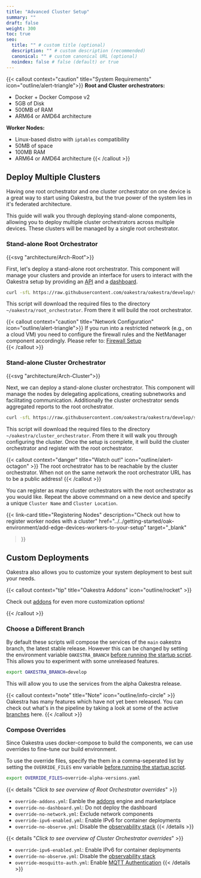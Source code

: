```yaml
---
title: "Advanced Cluster Setup"
summary: ""
draft: false
weight: 300
toc: true
seo:
  title: "" # custom title (optional)
  description: "" # custom description (recommended)
  canonical: "" # custom canonical URL (optional)
  noindex: false # false (default) or true
---
```


{{< callout context="caution" title="System Requirements" icon="outline/alert-triangle">}}
**Root and Cluster orchestrators:**
- Docker + Docker Compose v2
- 5GB of Disk
- 500MB of RAM
- ARM64 or AMD64 architecture

**Worker Nodes:**
- Linux-based distro with `iptables` compatibility 
- 50MB of space
- 100MB RAM
- ARM64 or AMD64 architecture
{{< /callout >}}

## Deploy Multiple Clusters

Having one root orchestrator and one cluster orchestrator on one device is a great way to start using Oakestra, but the true power
of the system lies in it's federated architecture.

This guide will walk you through deploying stand-alone components, allowing you to
deploy multiple cluster orchestrators across multiple devices. These clusters will be managed by a single root orchestrator.

### Stand-alone Root Orchestrator

{{<svg "architecture/Arch-Root">}}

First, let's deploy a stand-alone root orchestrator. This component will manage your clusters and provide an interface for users to interact with the Oakestra setup 
by providing an [API](../../getting-started/deploy-app/with-the-api/) and a [dashboard](../../getting-started/deploy-app/with-the-dashboard/).

```bash
curl -sfL https://raw.githubusercontent.com/oakestra/oakestra/develop/scripts/StartOakestraRoot.sh | sh - 
```

This script will download the required files to the directory `~/oakestra/root_orchestrator`. From there it will build the root orchestrator.

{{< callout context="caution" title="Network Configuration" icon="outline/alert-triangle">}}
If you run into a restricted network (e.g., on a cloud VM) you need to configure the firewall rules and the NetManager component accordingly. Please refer to: [Firewall Setup](../firewall-configuration)  
{{< /callout >}}

### Stand-alone Cluster Orchestrator

{{<svg "architecture/Arch-Cluster">}}

Next, we can deploy a stand-alone cluster orchestrator. This component will manage the nodes by delegating applications, creating subnetworks and
facilitating communication. Additionally the cluster orchestrator sends aggregated reports to the root orchestrator.

```bash
curl -sfL https://raw.githubusercontent.com/oakestra/oakestra/develop/scripts/StartOakestraCluster.sh | sh - 
```

This script will download the required files to the directory `~/oakestra/cluster_orchestrator`. From there it will walk you through
configuring the cluster. Once the setup is complete, it will build the cluster orchestrator and register with the root orchestrator.

{{< callout context="danger" title="Watch out!" icon="outline/alert-octagon" >}}
The root orchestrator has to be reachable by the cluster orchestrator. When not on the same network the root orchestrator URL has to be a public
address!
{{< /callout >}}

You can register as many cluster orchestrators with the root orchestrator as you would like. Repeat the above commmand on a new device and specify
a unique `Cluster Name` and `Cluster Location`.

{{< link-card
  title="Registering Nodes"
  description="Check out how to register worker nodes with a cluster"
  href="../../getting-started/oak-environment/add-edge-devices-workers-to-your-setup"
  target="_blank"
>}}


## Custom Deployments

Oakestra also allows you to customize your system deployment to best suit your needs. 

{{< callout context="tip" title="Oakestra Addons" icon="outline/rocket" >}}

Check out [addons](../extending-oakestra/creating-addons) for even more customization options!

{{< /callout >}}

### Choose a Different Branch

By default these scripts will compose the services of the `main` oakestra branch, the latest stable release. However this can be changed by setting the environment variable `OAKESTRA_BRANCH` <u>before running the startup script</u>.
This allows you to experiment with some unreleased features.

```bash
export OAKESTRA_BRANCH=develop
```
This will allow you to use the services from the alpha Oakestra release.

{{< callout context="note" title="Note" icon="outline/info-circle" >}}
Oakestra has many features which have not yet been released. You can check out what's in the pipeline by taking a look at some of the active [branches](https://github.com/oakestra/oakestra/branches) here.
{{< /callout >}}

### Compose Overrides

Since Oakestra uses docker-compose to build the components, we can use overrides to fine-tune our build environment.

To use the override files, specify the them in a comma-seperated list by setting the `OVERRIDE_FILES` env variable <u>before running the startup script</u>.
```bash
export OVERRIDE_FILES=override-alpha-versions.yaml
```

{{< details "*Click to see overview of Root Orchestrator overrides*" >}}
* `override-addons.yml`: Eanble the [addons](../extending-oakestra/creating-addons) engine and marketplace
* `override-no-dashboard.yml`: Do not deploy the dashboard
* `override-no-network.yml`: Exclude network components
* `override-ipv6-enabled.yml`: Enable IPv6 for container deployments
* `override-no-observe.yml`: Disable the [observability stack](https://github.com/oakestra/oakestra/blob/7107115a747cf83268aea592df1478cd20933907/root_orchestrator/config/README.md)
{{< /details >}}

{{< details "*Click to see overview of Cluster Orchestrator overrides*" >}}
* `override-ipv6-enabled.yml`: Enable IPv6 for container deployments
* `override-no-observe.yml`: Disable the [observability stack](https://github.com/oakestra/oakestra/blob/7107115a747cf83268aea592df1478cd20933907/root_orchestrator/config/README.md)
* `override-mosquitto-auth.yml`: Enable [MQTT Authentication](../networking-internals/MQTT-Authentication)
{{< /details >}}

